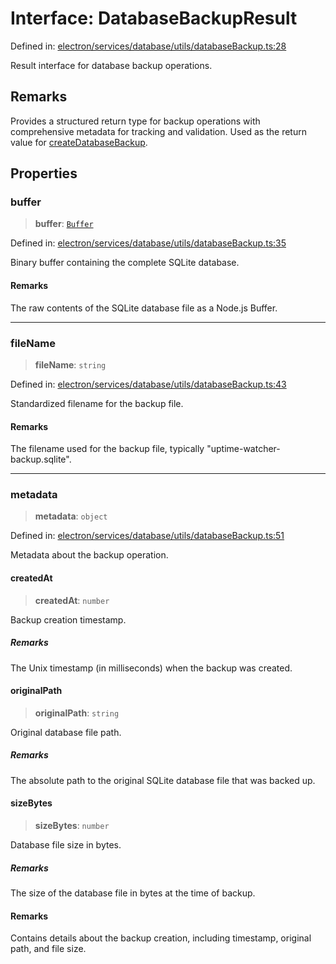 # Interface: DatabaseBackupResult

Defined in: [electron/services/database/utils/databaseBackup.ts:28](https://github.com/Nick2bad4u/Uptime-Watcher/blob/main/electron/services/database/utils/databaseBackup.ts#L28)

Result interface for database backup operations.

## Remarks

Provides a structured return type for backup operations with comprehensive
metadata for tracking and validation. Used as the return value for
[createDatabaseBackup](../functions/createDatabaseBackup.md).

## Properties

### buffer

> **buffer**: [`Buffer`](https://github.com/DefinitelyTyped/DefinitelyTyped/blob/5216a9587cc018ac42f777f31b0e07038423e30a/types/node/buffer.buffer.d.ts#L356)

Defined in: [electron/services/database/utils/databaseBackup.ts:35](https://github.com/Nick2bad4u/Uptime-Watcher/blob/main/electron/services/database/utils/databaseBackup.ts#L35)

Binary buffer containing the complete SQLite database.

#### Remarks

The raw contents of the SQLite database file as a Node.js Buffer.

***

### fileName

> **fileName**: `string`

Defined in: [electron/services/database/utils/databaseBackup.ts:43](https://github.com/Nick2bad4u/Uptime-Watcher/blob/main/electron/services/database/utils/databaseBackup.ts#L43)

Standardized filename for the backup file.

#### Remarks

The filename used for the backup file, typically
"uptime-watcher-backup.sqlite".

***

### metadata

> **metadata**: `object`

Defined in: [electron/services/database/utils/databaseBackup.ts:51](https://github.com/Nick2bad4u/Uptime-Watcher/blob/main/electron/services/database/utils/databaseBackup.ts#L51)

Metadata about the backup operation.

#### createdAt

> **createdAt**: `number`

Backup creation timestamp.

##### Remarks

The Unix timestamp (in milliseconds) when the backup was created.

#### originalPath

> **originalPath**: `string`

Original database file path.

##### Remarks

The absolute path to the original SQLite database file that was
backed up.

#### sizeBytes

> **sizeBytes**: `number`

Database file size in bytes.

##### Remarks

The size of the database file in bytes at the time of backup.

#### Remarks

Contains details about the backup creation, including timestamp, original
path, and file size.

